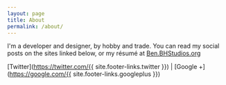 ```yaml
---
layout: page
title: About
permalink: /about/
---
```


I'm a developer and designer, by hobby and trade. You can read my social posts on the sites linked below, or my résumé at [Ben.BHStudios.org](https://Ben.BHStudios.org)


[Twitter](https://twitter.com/{{ site.footer-links.twitter }}) \| [Google +](https://google.com/{{ site.footer-links.googleplus }})

